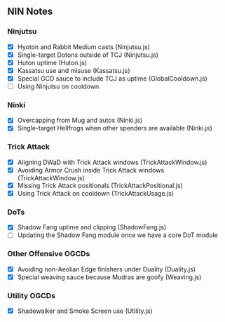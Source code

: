 ## NIN Notes

### Ninjutsu
- [x] Hyoton and Rabbit Medium casts (Ninjutsu.js)
- [x] Single-target Dotons outside of TCJ (Ninjutsu.js)
- [x] Huton uptime (Huton.js)
- [x] Kassatsu use and misuse (Kassatsu.js)
- [x] Special GCD sauce to include TCJ as uptime (GlobalCooldown.js)
- [ ] Using Ninjutsu on cooldown

### Ninki
- [x] Overcapping from Mug and autos (Ninki.js)
- [x] Single-target Hellfrogs when other spenders are available (Ninki.js)

### Trick Attack
- [x] Aligning DWaD with Trick Attack windows (TrickAttackWindow.js)
- [x] Avoiding Armor Crush inside Trick Attack windows (TrickAttackWindow.js)
- [x] Missing Trick Attack positionals (TrickAttackPositional.js)
- [x] Using Trick Attack on cooldown (TrickAttackUsage.js)

### DoTs
- [x] Shadow Fang uptime and clipping (ShadowFang.js)
- [ ] Updating the Shadow Fang module once we have a core DoT module

### Other Offensive OGCDs
- [x] Avoiding non-Aeolian Edge finishers under Duality (Duality.js)
- [x] Special weaving sauce because Mudras are goofy (Weaving.js)

### Utility OGCDs
- [x] Shadewalker and Smoke Screen use (Utility.js)
